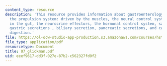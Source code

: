 ```yaml
---
content_type: resource
description: 'This resource provides information about gastroenterology, basic structure,
  the propulsion system: driven by the muscles, the neural control system: the brain
  in the gut, the neurocrine effectors, the hormonal control system, salivary secretion,
  gastric secretions , biliary secretion, pancreatic secretions, and carbohydrate
  digestion.'
file: https://ol-ocw-studio-app-production.s3.amazonaws.com/courses/hst-121-gastroenterology-fall-2005/eeef9617dd3f027e87b2c562327fd0f2_07_glickman.pdf
file_type: application/pdf
resourcetype: Document
title: 07_glickman.pdf
uid: eeef9617-dd3f-027e-87b2-c562327fd0f2
---
```

